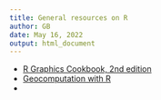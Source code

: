 ```yaml
---
title: General resources on R
author: GB
date: May 16, 2022
output: html_document 
---
```

+ [R Graphics Cookbook, 2nd edition](https://r-graphics.org/)
+ [Geocomputation with R](https://geocompr.robinlovelace.net/)
+ 
